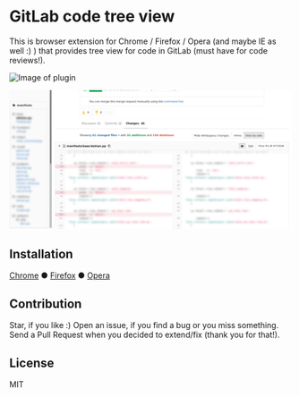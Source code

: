 GitLab code tree view
=====================

This is browser extension for Chrome / Firefox / Opera (and maybe IE as well :) ) that provides tree view for code in GitLab (must have for code reviews!). 

![Image of plugin](https://github.com/tomasbonco/gitlabtree/blob/master/screenshot.png)

![Image with sidebar](https://github.com/seqizz/gitlabtree/blob/master/screenshot2.png)

## Installation

[Chrome](https://chrome.google.com/webstore/detail/gitlab-tree-view/pijacafkghdlolapcjpmiodgbnpinicn)
● [Firefox](https://addons.mozilla.org/firefox/addon/gitlab-tree-view/)
● [Opera](https://addons.opera.com/extensions/details/gitlab-tree-view)


## Contribution

Star, if you like :) Open an issue, if you find a bug or you miss something. Send a Pull Request when you decided to extend/fix (thank you for that!).


## License

MIT
